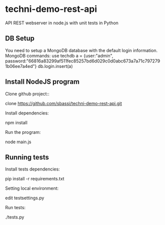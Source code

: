 techni-demo-rest-api
====================

API REST webserver in node.js with unit tests in Python

DB Setup
--------

You need to setup a MongoDB database with the default login information. MongoDB commands:
  use techdb
  a = {user:"admin", password:"66816a83299af511fec85257bd6d029c0d0abc673a7a71c7972791b06ee7a4ed"}
  db.login.insert(a)

Install NodeJS program
----------------------

Clone github project::

clone https://github.com/sbassi/techni-demo-rest-api.git

Install dependencies:

npm install

Run the program:

node main.js

Running tests
-------------

Install tests dependencies:

pip install -r requirements.txt

Setting local environment:

edit testsettings.py

Run tests:

./tests.py
